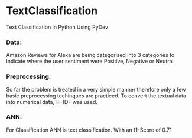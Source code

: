 # TextClassification
Text Classification in Python Using PyDev

### Data:
Amazon Reviews for Alexa are being categorised into 3 categories to indicate where the user sentiment were Positive, Negative or Neutral

### Preprocessing:
So far the problem is treated in a very simple manner therefore only a few basic preprocessing techinques are practiced. To convert the textual data into numerical data,TF-IDF was used.

### ANN:
For Classification ANN is text classification.
With an f1-Score of 0.71
